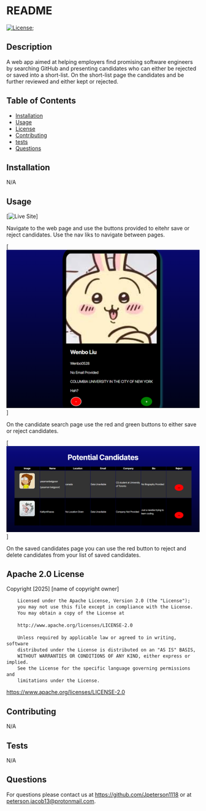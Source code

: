 # README
  [![License](https://img.shields.io/badge/License-Apache_2.0-blue.svg)](https://opensource.org/licenses/Apache-2.0);

  ## Description

  A web app aimed at helping employers find promising software engineers by searching GitHub and presenting candidates who can either be rejected or saved into a short-list. On the short-list page the candidates and be further reviewed and either kept or rejected.


  ## Table of Contents

  - [Installation](#installation})
  - [Usage](#usage)
  - [License](#license)
  - [Contributing](#contributing)
  - [tests](#tests)
  - [Questions](#questions)

  ## Installation

  N/A

  ## Usage
  [![Live Site](https://candidate-search-6q5k.onrender.com/)]

  Navigate to the web page and use the buttons provided to eitehr save or reject candidates. Use the nav liks to navigate between pages.
  
  [![Candidate Search](/src/assets/candidate-search.png)]
  
  On the candidate search page use the red and green buttons to either save or reject candidates.

  [![Saved Candidates](/src/assets/potential-candidates.png)]

  On the saved candidates page you can use the red button to reject and delete candidates from your list of saved candidates.

  ## Apache 2.0 License

  Copyright [2025] [name of copyright owner]

        Licensed under the Apache License, Version 2.0 (the "License");
        you may not use this file except in compliance with the License.
        You may obtain a copy of the License at

        http://www.apache.org/licenses/LICENSE-2.0

        Unless required by applicable law or agreed to in writing, software
        distributed under the License is distributed on an "AS IS" BASIS,
        WITHOUT WARRANTIES OR CONDITIONS OF ANY KIND, either express or implied.
        See the License for the specific language governing permissions and
        limitations under the License.

  https://www.apache.org/licenses/LICENSE-2.0

  ## Contributing

  N/A

  ## Tests

  N/A

  ## Questions

  For questions please contact us at https://github.com/Jpeterson1118 or at peterson.jacob13@protonmail.com.

